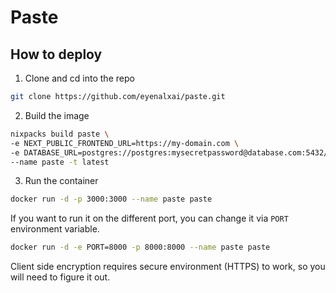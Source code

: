 # Paste

## How to deploy

1. Clone and cd into the repo
```bash
git clone https://github.com/eyenalxai/paste.git
```
2. Build the image
```bash
nixpacks build paste \ 
-e NEXT_PUBLIC_FRONTEND_URL=https://my-domain.com \ 
-e DATABASE_URL=postgres://postgres:mysecretpassword@database.com:5432/postgres \ 
--name paste -t latest
```

3. Run the container
```bash
docker run -d -p 3000:3000 --name paste paste
```

If you want to run it on the different port, you can change it via `PORT` environment variable.

```bash
docker run -d -e PORT=8000 -p 8000:8000 --name paste paste
```

Client side encryption requires secure environment (HTTPS) to work, so you will need to figure it out.